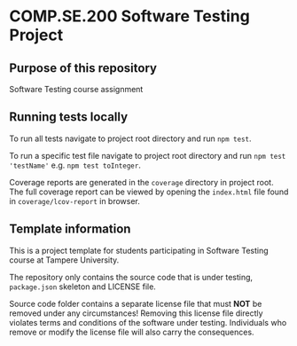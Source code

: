 # COMP.SE.200 Software Testing Project

## Purpose of this repository

Software Testing course assignment 

## Running tests locally

To run all tests navigate to project root directory and run `npm test`.

To run a specific test file navigate to project root directory and run `npm test 'testName'` e.g. `npm test toInteger`.

Coverage reports are generated in the `coverage` directory in project root. The full coverage report can be viewed by 
opening the `index.html` file found in `coverage/lcov-report` in browser. 

## Template information

This is a project template for students participating in Software Testing course
at Tampere University.

The repository only contains the source code that is under testing, `package.json` skeleton
and LICENSE file.

Source code folder contains a separate license file that must **NOT** be removed under any circumstances!
Removing this license file directly violates terms and conditions of the software under testing.
Individuals who remove or modify the license file will also carry the consequences.
